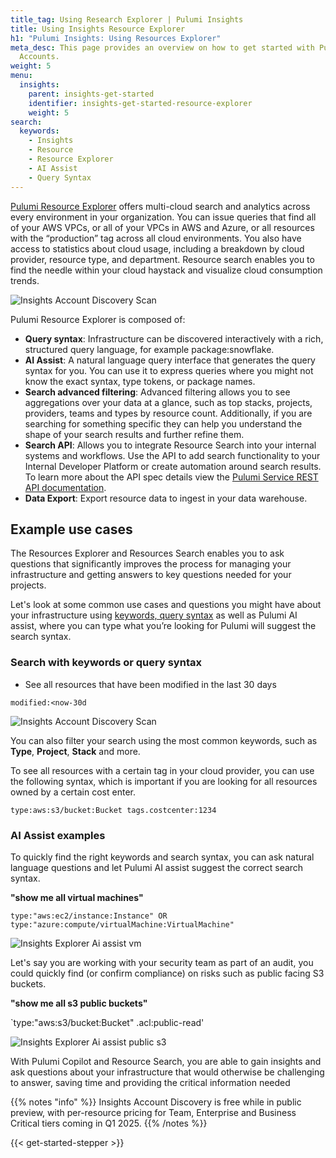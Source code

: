 ```yaml
---
title_tag: Using Research Explorer | Pulumi Insights
title: Using Insights Resource Explorer
h1: "Pulumi Insights: Using Resources Explorer"
meta_desc: This page provides an overview on how to get started with Pulumi Insights
  Accounts.
weight: 5
menu:
  insights:
    parent: insights-get-started
    identifier: insights-get-started-resource-explorer
    weight: 5
search:
  keywords:
    - Insights
    - Resource
    - Resource Explorer
    - AI Assist
    - Query Syntax
---
```


[Pulumi Resource Explorer](/docs/insights/) offers multi-cloud search and analytics across every environment in your organization. You can issue queries that find all of your AWS VPCs, or all of your VPCs in AWS and Azure, or all resources with the “production” tag across all cloud environments. You also have access to statistics about cloud usage, including a breakdown by cloud provider, resource type, and department. Resource search enables you to find the needle within your cloud haystack and visualize cloud consumption trends.

![Insights Account Discovery Scan](/docs/insights/assets/insights-resource-explorer.png)

Pulumi Resource Explorer is composed of:

- **Query syntax**: Infrastructure can be discovered interactively with a rich, structured query language, for example package:snowflake.
- **AI Assist**: A natural language query interface that generates the query syntax for you. You can use it to express queries where you might not know the exact syntax, type tokens, or package names.
- **Search advanced filtering**: Advanced filtering allows you to see aggregations over your data at a glance, such as top stacks, projects, providers, teams and types by resource count. Additionally, if you are searching for something specific they can help you understand the shape of your search results and further refine them.
- **Search API**: Allows you to integrate Resource Search into your internal systems and workflows. Use the API to add search functionality to your Internal Developer Platform or create automation around search results. To learn more about the API spec details view the [Pulumi Service REST API documentation](https://www.pulumi.com/docs/pulumi-cloud/cloud-rest-api/#resource-search).
- **Data Export**: Export resource data to ingest in your data warehouse.

## Example use cases

The Resources Explorer and Resources Search enables you to ask questions that significantly improves the process for managing your infrastructure and getting answers to key questions needed for your projects.

Let's look at some common use cases and questions you might have about your infrastructure using [keywords, query syntax](/docs/insights/search/) as well as Pulumi AI assist, where you can type what you’re looking for Pulumi will suggest the search syntax.

### Search with keywords or query syntax

- See all resources that have been modified in the last 30 days

`modified:<now-30d`

![Insights Account Discovery Scan](/docs/insights/assets/resource-explorer-filter-30days.png)

You can also filter your search using the most common keywords, such as **Type**, **Project**, **Stack** and more.

To see all resources with a certain tag in your cloud provider, you can use the following syntax, which is important if you are looking for all resources owned by a certain cost enter.

`type:aws:s3/bucket:Bucket tags.costcenter:1234`

### AI Assist examples

To quickly find the right keywords and search syntax, you can ask natural language questions and let Pulumi AI assist suggest the correct search syntax.

**"show me all virtual machines"**

`type:"aws:ec2/instance:Instance" OR type:"azure:compute/virtualMachine:VirtualMachine"`

![Insights Explorer Ai assist vm](/docs/insights/assets/resource-explorer-pulumi-ai-assist-vm.png)

Let's say you are working with your security team as part of an audit, you could quickly find (or confirm compliance) on risks such as public facing S3 buckets.

**"show me all s3 public buckets"**

`type:"aws:s3/bucket:Bucket" .acl:public-read'

![Insights Explorer Ai assist public s3](/docs/insights/assets/insights-explorer-pulumi-ai-assist-public-s3.png)

With Pulumi Copilot and Resource Search, you are able to gain insights and ask questions about your infrastructure that would otherwise be challenging to answer, saving time and providing the critical information needed

{{% notes "info" %}}
Insights Account Discovery is free while in public preview, with per-resource pricing for Team, Enterprise and Business Critical tiers coming in Q1 2025.
{{% /notes %}}

{{< get-started-stepper >}}
